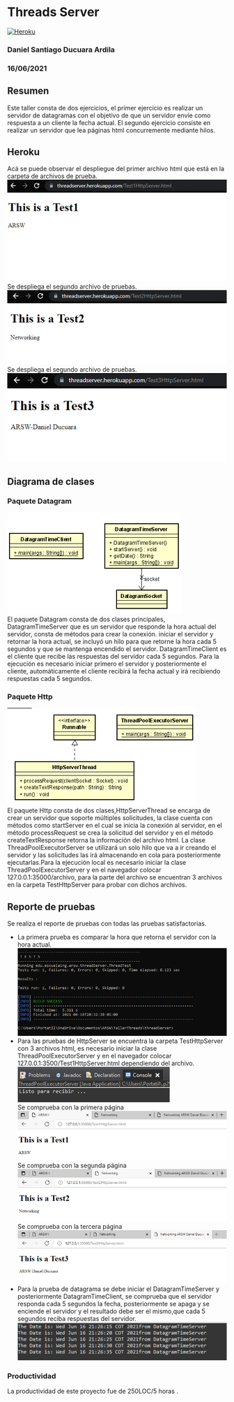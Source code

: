 # Threads Server
[![Heroku](https://www.herokucdn.com/deploy/button.png)](https://threadserver.herokuapp.com/Test1HttpServer.html)
### Daniel Santiago Ducuara Ardila
### 16/06/2021

## Resumen
Este taller consta de dos ejercicios, el primer ejercicio es realizar un servidor de datagramas con el objetivo de que un servidor envíe como respuesta a un cliente
la fecha actual. El segundo ejercicio consiste en realizar un servidor que lea páginas html concurremente mediante hilos.

## Heroku

Acá se puede observar el despliegue del primer archivo html que está en la carpeta de archivos de prueba.
![Heroku test1](images/heroku1.PNG "Heroku test1")<br>
Se despliega el segundo archivo de pruebas.
![Heroku test2](images/heroku2.PNG "Heroku test2")<br>
Se despliega el segundo archivo de pruebas.
![Heroku test3](images/heroku3.PNG "Heroku test3")<br>

## Diagrama de clases

### Paquete Datagram
![Design Datagram](Design/packageDatagram.PNG "Datagram")<br>
El paquete Datagram consta de dos clases principales, DatagramTimeServer que es un servidor que responde la hora actual del servidor, consta de métodos para crear
la conexión. iniciar el servidor y retornar la hora actual, se incluyó un hilo para que retorne la hora cada 5 segundos y que se mantenga encendido el servidor. 
DatagramTimeClient es el cliente que recibe las respuestas del servidor cada 5 segundos. Para la ejecución es necesario iniciar primero el servidor y posteriormente
el cliente, automáticamente el cliente recibirá la fecha actual y irá recibiendo respuestas cada 5 segundos. 

### Paquete Http
![Design Http](Design/packageHttp.PNG "Http")<br>
El paquete Http consta de dos clases,HttpServerThread se encarga de crear un servidor que soporte múltiples solicitudes, la clase cuenta con métodos como startServer 
en el cual se inicia la conexión al servidor, en el método processRequest se crea la solicitud del servidor y en el método createTextResponse retorna la información 
del archivo html. La clase ThreadPoolExecutorServer se utilizará un solo hilo que va a ir creando el servidor y las solicitudes las irá almacenando en cola para 
posteriormente ejecutarlas.Para la ejecución local es necesario iniciar la clase ThreadPoolExecutorServer y en el navegador colocar 127.0.0.1:35000/archivo, para la parte 
del archivo se encuentran 3 archivos en la carpeta TestHttpServer para probar con dichos archivos.

## Reporte de pruebas
Se realiza el reporte de pruebas con todas las pruebas satisfactorias.
- La primera prueba es comparar la hora que retorna el servidor con la hora actual.
  ![Tests Test Report](images/test.PNG "Test Report")<br>
- Para las pruebas de HttpServer se encuentra la carpeta TestHttpServer con 3 archivos html, es necesario iniciar la clase ThreadPoolExecutorServer y 
  en el navegador colocar 127.0.0.1:3500/Test1HttpServer.html dependiendo del archivo.<br>
  ![Tests Test Report](images/test3.PNG "Test Report")<br>
  Se comprueba con la primera página<br>
  ![Tests Test Report](images/test4.PNG "Test Report")<br>
  Se comprueba con la segunda página<br>
  ![Tests Test Report](images/test5.PNG "Test Report")<br>
  Se comprueba con la tercera página<br>
  ![Tests Test Report](images/test6.PNG "Test Report")<br>
- Para la prueba de datagrama se debe iniciar el DatagramTimeServer y posteriormente DatagramTimeClient, se comprueba que el servidor responda cada 5 segundos la fecha,
  posteriormente se apaga y se enciende el servidor y el resultado debe ser el mismo,que cada 5 segundos reciba respuestas del servidor.
  ![Tests Test Datagram](images/test2.PNG "Test Datagram")<br>
### Productividad
La productividad de este proyecto fue de 250LOC/5 horas .
